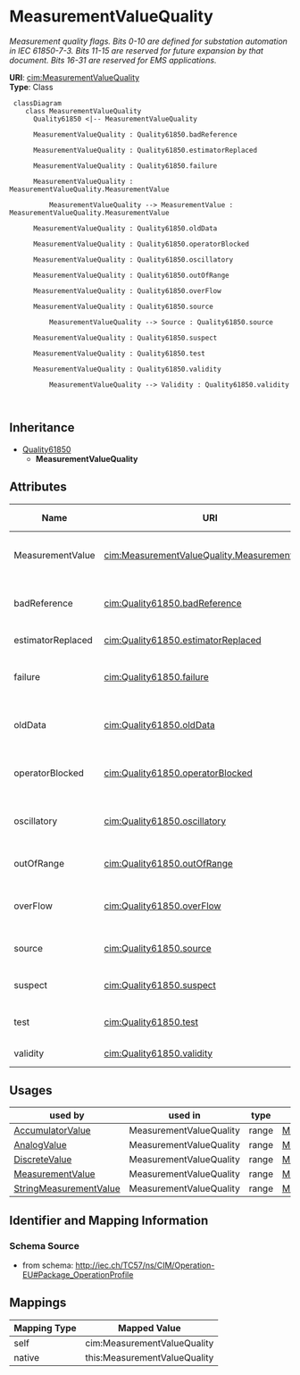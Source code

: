 # MeasurementValueQuality


_Measurement quality flags. Bits 0-10 are defined for substation automation in IEC 61850-7-3. Bits 11-15 are reserved for future expansion by that document. Bits 16-31 are reserved for EMS applications._





**URI**: [cim:MeasurementValueQuality](http://iec.ch/TC57/CIM100#MeasurementValueQuality)<br />
**Type**: Class




```mermaid
 classDiagram
    class MeasurementValueQuality
      Quality61850 <|-- MeasurementValueQuality
      
      MeasurementValueQuality : Quality61850.badReference
        
      MeasurementValueQuality : Quality61850.estimatorReplaced
        
      MeasurementValueQuality : Quality61850.failure
        
      MeasurementValueQuality : MeasurementValueQuality.MeasurementValue
        
          MeasurementValueQuality --> MeasurementValue : MeasurementValueQuality.MeasurementValue
        
      MeasurementValueQuality : Quality61850.oldData
        
      MeasurementValueQuality : Quality61850.operatorBlocked
        
      MeasurementValueQuality : Quality61850.oscillatory
        
      MeasurementValueQuality : Quality61850.outOfRange
        
      MeasurementValueQuality : Quality61850.overFlow
        
      MeasurementValueQuality : Quality61850.source
        
          MeasurementValueQuality --> Source : Quality61850.source
        
      MeasurementValueQuality : Quality61850.suspect
        
      MeasurementValueQuality : Quality61850.test
        
      MeasurementValueQuality : Quality61850.validity
        
          MeasurementValueQuality --> Validity : Quality61850.validity
        
      
```





## Inheritance
* [Quality61850](Quality61850.md)
    * **MeasurementValueQuality**



## Attributes


| Name | URI | Cardinality and Range | Description | Inheritance |
| ---  | --- | --- | --- | --- |
| MeasurementValue | [cim:MeasurementValueQuality.MeasurementValue](http://iec.ch/TC57/CIM100#MeasurementValueQuality.MeasurementValue) | 1..1 <br />  [MeasurementValue](MeasurementValue.md)  | A MeasurementValue has a MeasurementValueQuality associated with it | direct |
| badReference | [cim:Quality61850.badReference](http://iec.ch/TC57/CIM100#Quality61850.badReference) | 0..1 <br />  boolean  | Measurement value may be incorrect due to a reference being out of calibratio... | [Quality61850](Quality61850.md) |
| estimatorReplaced | [cim:Quality61850.estimatorReplaced](http://iec.ch/TC57/CIM100#Quality61850.estimatorReplaced) | 0..1 <br />  boolean  | Value has been replaced by State Estimator | [Quality61850](Quality61850.md) |
| failure | [cim:Quality61850.failure](http://iec.ch/TC57/CIM100#Quality61850.failure) | 0..1 <br />  boolean  | This identifier indicates that a supervision function has detected an interna... | [Quality61850](Quality61850.md) |
| oldData | [cim:Quality61850.oldData](http://iec.ch/TC57/CIM100#Quality61850.oldData) | 0..1 <br />  boolean  | Measurement value is old and possibly invalid, as it has not been successfull... | [Quality61850](Quality61850.md) |
| operatorBlocked | [cim:Quality61850.operatorBlocked](http://iec.ch/TC57/CIM100#Quality61850.operatorBlocked) | 0..1 <br />  boolean  | Measurement value is blocked and hence unavailable for transmission | [Quality61850](Quality61850.md) |
| oscillatory | [cim:Quality61850.oscillatory](http://iec.ch/TC57/CIM100#Quality61850.oscillatory) | 0..1 <br />  boolean  | To prevent some overload of the communication it is sensible to detect and su... | [Quality61850](Quality61850.md) |
| outOfRange | [cim:Quality61850.outOfRange](http://iec.ch/TC57/CIM100#Quality61850.outOfRange) | 0..1 <br />  boolean  | Measurement value is beyond a predefined range of value | [Quality61850](Quality61850.md) |
| overFlow | [cim:Quality61850.overFlow](http://iec.ch/TC57/CIM100#Quality61850.overFlow) | 0..1 <br />  boolean  | Measurement value is beyond the capability of being  represented properly | [Quality61850](Quality61850.md) |
| source | [cim:Quality61850.source](http://iec.ch/TC57/CIM100#Quality61850.source) | 0..1 <br />  [Source](Source.md)  | Source gives information related to the origin of a value | [Quality61850](Quality61850.md) |
| suspect | [cim:Quality61850.suspect](http://iec.ch/TC57/CIM100#Quality61850.suspect) | 0..1 <br />  boolean  | A correlation function has detected that the value is not consistent with oth... | [Quality61850](Quality61850.md) |
| test | [cim:Quality61850.test](http://iec.ch/TC57/CIM100#Quality61850.test) | 0..1 <br />  boolean  | Measurement value is transmitted for test purposes | [Quality61850](Quality61850.md) |
| validity | [cim:Quality61850.validity](http://iec.ch/TC57/CIM100#Quality61850.validity) | 0..1 <br />  [Validity](Validity.md)  | Validity of the measurement value | [Quality61850](Quality61850.md) |





## Usages

| used by | used in | type | used |
| ---  | --- | --- | --- |
| [AccumulatorValue](AccumulatorValue.md) | MeasurementValueQuality | range | [MeasurementValueQuality](MeasurementValueQuality.md) |
| [AnalogValue](AnalogValue.md) | MeasurementValueQuality | range | [MeasurementValueQuality](MeasurementValueQuality.md) |
| [DiscreteValue](DiscreteValue.md) | MeasurementValueQuality | range | [MeasurementValueQuality](MeasurementValueQuality.md) |
| [MeasurementValue](MeasurementValue.md) | MeasurementValueQuality | range | [MeasurementValueQuality](MeasurementValueQuality.md) |
| [StringMeasurementValue](StringMeasurementValue.md) | MeasurementValueQuality | range | [MeasurementValueQuality](MeasurementValueQuality.md) |






## Identifier and Mapping Information







### Schema Source


* from schema: http://iec.ch/TC57/ns/CIM/Operation-EU#Package_OperationProfile





## Mappings

| Mapping Type | Mapped Value |
| ---  | ---  |
| self | cim:MeasurementValueQuality |
| native | this:MeasurementValueQuality |




